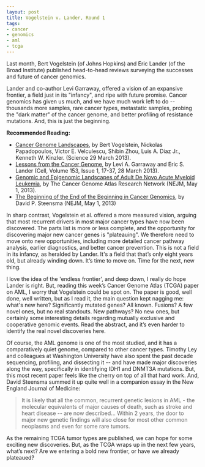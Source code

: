 ```yaml
--- 
layout: post 
title: Vogelstein v. Lander, Round 1
tags:
- cancer
- genomics
- aml
- tcga
---
```


Last month, Bert Vogelstein (of Johns Hopkins) and Eric Lander (of the Broad Institute) published head-to-head reviews surveying the successes and future of cancer genomics.

Lander and co-author Levi Garraway, offered a vision of an expansive frontier, a field just in its "infancy", and ripe with future promise.  Cancer genomics has given us much, and we have much work left to do -- thousands more samples, rare cancer types, metastatic samples, probing the "dark matter" of the cancer genome, and better profiling of resistance mutations. And, this is just the beginning.


<div class="sidebar-left">
	<p><b>Recommended Reading:</b>
	<p>
		<ul>
			<li><a href="http://www.sciencemag.org/content/339/6127/1546">Cancer Genome Landscapes</a>, by Bert Vogelstein, Nickolas Papadopoulos, Victor E. Velculescu, Shibin Zhou, Luis A. Diaz Jr., Kenneth W. Kinzler.  (Science 29 March 2013).
			<li><a href="http://www.cell.com/abstract/S0092-8674(13)00288-2">Lessons from the Cancer Genome</a>, by Levi A. Garraway and Eric S. Lander (Cell, Volume 153, Issue 1, 17-37, 28 March 2013).
			<li><a href="http://www.nejm.org/doi/full/10.1056/NEJMoa1301689">Genomic and Epigenomic Landscapes of Adult De Novo Acute Myeloid Leukemia</a>, by The Cancer Genome Atlas Research Network (NEJM, May 1, 2013).
			<li><a href="http://www.nejm.org/doi/full/10.1056/NEJMe1303816">The Beginning of the End of the Beginning in Cancer Genomics</a>, by David P. Steensma (NEJM, May 1, 2013)
	</ul>
</div>

In sharp contrast, Vogelstein et al. offered a more measured vision, arguing that most recurrent drivers in most major cancer types have now been discovered.  The parts list is more or less complete, and the opportunity for discovering major new cancer genes is "plateauing".  We therefore need to move onto new opportunities, including more detailed cancer pathway analysis, earlier diagnostics, and better cancer prevention.  This is not a field in its infancy, as heralded by Lander.  It's a field that that’s only eight years old, but already winding down.  It’s time to move on.  Time for the next, new thing.

I love the idea of the 'endless frontier', and deep down, I really do hope Lander is right.  But, reading this week’s Cancer Genome Atlas (TCGA) paper on AML, I worry that Vogelstein could be spot on.  The paper is good, well done, well written, but as I read it, the main question kept nagging me:  what's new here?  Significantly mutated genes?  All known.  Fusions?  A few novel ones, but no real standouts.  New pathways?  No new ones, but certainly some interesting details regarding mutually exclusive and cooperative genomic events.  Read the abstract, and it’s even harder to identify the real novel discoveries here.

Of course, the AML genome is one of the most studied, and it has a comparatively quiet genome, compared to other cancer types.  Timothy Ley and colleagues at Washington University have also spent the past decade sequencing, profiling, and dissecting it -- and have made major discoveries along the way, specifically in identifying IDH1 and DNMT3A mutations.  But, this most recent paper feels like the cherry on top of all that hard work.  And, David Steensma summed it up quite well in a companion essay in the New England Journal of Medicine:  

> It is likely that all the common, recurrent genetic lesions in AML - the 
> molecular equivalents of major causes of death, such as stroke and heart
> disease -- are now described...  Within 2 years, the door to major new 
> genetic findings will also close for most other common neoplasms and even for 
> some rare tumors.

As the remaining TCGA tumor types are published, we can hope for some exciting new discoveries.  But, as the TCGA wraps up in the next few years, what’s next?  Are we entering a bold new frontier, or have we already plateaued?    
